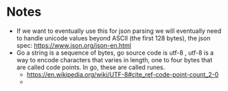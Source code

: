 # Notes

- If we want to eventually use this for json parsing we will eventually need to handle unicode values beyond ASCII (the first 128 bytes), the json spec: https://www.json.org/json-en.html
- Go a string is a sequence of bytes, go source code is utf-8 , utf-8 is a way to encode characters that varies in length, one to four bytes that are called code points. In go, these are called runes.
  - https://en.wikipedia.org/wiki/UTF-8#cite_ref-code-point-count_2-0
  -
